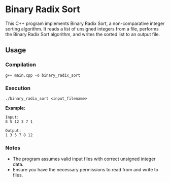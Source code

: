 # Binary Radix Sort

This C++ program implements Binary Radix Sort, a non-comparative integer sorting algorithm. It reads a list of unsigned integers from a file, performs the Binary Radix Sort algorithm, and writes the sorted list to an output file.

## Usage

### Compilation

```
g++ main.cpp -o binary_radix_sort
```

### Execution
```
./binary_radix_sort <input_filename>
```

**Example:**
```
Input:
8 5 12 3 7 1

Output:
1 3 5 7 8 12
```

### Notes
- The program assumes valid input files with correct unsigned integer data.
- Ensure you have the necessary permissions to read from and write to files.
